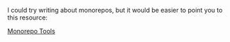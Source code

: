 I could try writing about monorepos, but it would be easier to point you to this resource:

[Monorepo Tools](https://monorepo.tools/)
